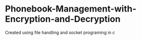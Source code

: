 # Phonebook-Management-with-Encryption-and-Decryption
Created using file handling and socket programing in c
